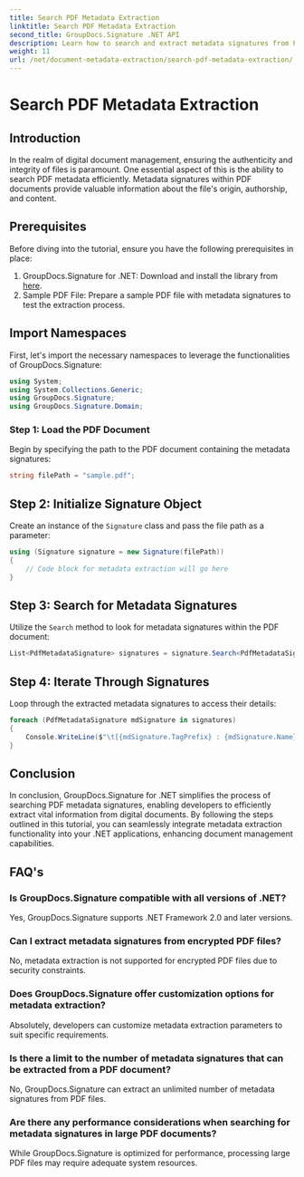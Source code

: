 ```yaml
---
title: Search PDF Metadata Extraction
linktitle: Search PDF Metadata Extraction
second_title: GroupDocs.Signature .NET API
description: Learn how to search and extract metadata signatures from PDF documents using GroupDocs.Signature for .NET. Boost your document management capabilities.
weight: 11
url: /net/document-metadata-extraction/search-pdf-metadata-extraction/
---
```


# Search PDF Metadata Extraction

## Introduction
In the realm of digital document management, ensuring the authenticity and integrity of files is paramount. One essential aspect of this is the ability to search PDF metadata efficiently. Metadata signatures within PDF documents provide valuable information about the file's origin, authorship, and content.
## Prerequisites
Before diving into the tutorial, ensure you have the following prerequisites in place:
1. GroupDocs.Signature for .NET: Download and install the library from [here](https://releases.groupdocs.com/signature/net/).
2. Sample PDF File: Prepare a sample PDF file with metadata signatures to test the extraction process.

## Import Namespaces
First, let's import the necessary namespaces to leverage the functionalities of GroupDocs.Signature:
```csharp
using System;
using System.Collections.Generic;
using GroupDocs.Signature;
using GroupDocs.Signature.Domain;
```
### Step 1: Load the PDF Document
Begin by specifying the path to the PDF document containing the metadata signatures:
```csharp
string filePath = "sample.pdf";
```
## Step 2: Initialize Signature Object
Create an instance of the `Signature` class and pass the file path as a parameter:
```csharp
using (Signature signature = new Signature(filePath))
{
    // Code block for metadata extraction will go here
}
```
## Step 3: Search for Metadata Signatures
Utilize the `Search` method to look for metadata signatures within the PDF document:
```csharp
List<PdfMetadataSignature> signatures = signature.Search<PdfMetadataSignature>(SignatureType.Metadata);
```
## Step 4: Iterate Through Signatures
Loop through the extracted metadata signatures to access their details:
```csharp
foreach (PdfMetadataSignature mdSignature in signatures)
{
    Console.WriteLine($"\t[{mdSignature.TagPrefix} : {mdSignature.Name}] = {mdSignature.Value} ({mdSignature.Type})");
}
```

## Conclusion
In conclusion, GroupDocs.Signature for .NET simplifies the process of searching PDF metadata signatures, enabling developers to efficiently extract vital information from digital documents. By following the steps outlined in this tutorial, you can seamlessly integrate metadata extraction functionality into your .NET applications, enhancing document management capabilities.
## FAQ's
### Is GroupDocs.Signature compatible with all versions of .NET?
Yes, GroupDocs.Signature supports .NET Framework 2.0 and later versions.
### Can I extract metadata signatures from encrypted PDF files?
No, metadata extraction is not supported for encrypted PDF files due to security constraints.
### Does GroupDocs.Signature offer customization options for metadata extraction?
Absolutely, developers can customize metadata extraction parameters to suit specific requirements.
### Is there a limit to the number of metadata signatures that can be extracted from a PDF document?
No, GroupDocs.Signature can extract an unlimited number of metadata signatures from PDF files.
### Are there any performance considerations when searching for metadata signatures in large PDF documents?
While GroupDocs.Signature is optimized for performance, processing large PDF files may require adequate system resources.
